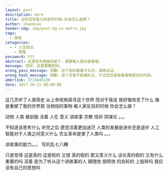 ```yaml
---
layout: post
description: more
title: 当你没有能力改变的时候-你会怎么选择？
author: shaomiao
header-img: img/post-bg-os-metro.jpg
tags:
  - 随笔
categories:
  - - 人生初见
    - 随笔
password: ttt
abstract: 这里有东西被加密了，需要输入密码查看哦。
message: 您好，这里需要密码。
wrong_pass_message: 抱歉，这个密码看着不太对，请再试试。
wrong_hash_message: 抱歉，这个文章不能被纠正，不过您还是能看看解密后的内容。
abbrlink: 3713845220
date: 2017-10-21 00:00:00
---
```

这几天听了人类简史
从上帝视角探寻这个世界 而对于我说 我好像改变了什么 像是重塑了我的世界观 当相信的事物 被人家反驳的时候 你会怎么做？

动物 人类 被驯服 活着 人伦 意义 讲故事 宗教 信仰 阴谋论 。。。

不知道该思考什么 听完之后 感觉活着更加迷茫 人类的发展是进步还是退步 人工智能对于人类之间意义什么 农业革命是害了人类吗 
。。。

讲故事的能力。。。
 写的乱七八糟

只是觉得 这是真的 这是假的 又想 真的假的 那又意义什么 谈论真的假的 又有什么重要的吗 活着 是为了听从这个讲故事的人 跟随他 按照他 的齿轮的 上旋转吗
我应该有自己的思想吗 
